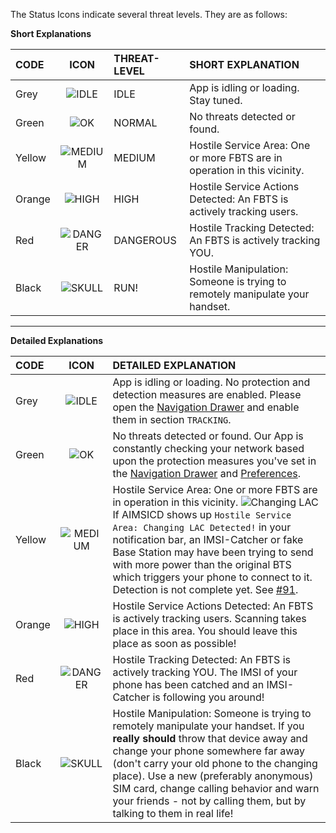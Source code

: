 The Status Icons indicate several threat levels. They are as follows:

**Short Explanations**

|  CODE  | ICON | THREAT-LEVEL |       SHORT EXPLANATION        |
|:------ |:----:|:------------ |:------------------------------ |
| Grey   | ![IDLE](https://raw.githubusercontent.com/SecUpwN/Android-IMSI-Catcher-Detector/master/app/src/main/res/drawable-hdpi/sense_idle.png)     | IDLE      | App is idling or loading. Stay tuned.    |
| Green  | ![OK](https://raw.githubusercontent.com/SecUpwN/Android-IMSI-Catcher-Detector/master/app/src/main/res/drawable-hdpi/sense_ok.png)     | NORMAL       | No threats detected or found.   |
| Yellow | ![MEDIUM](https://raw.githubusercontent.com/SecUpwN/Android-IMSI-Catcher-Detector/master/app/src/main/res/drawable-hdpi/sense_medium.png)     | MEDIUM       | Hostile Service Area: One or more FBTS are in operation in this vicinity.                               |
| Orange | ![HIGH](https://raw.githubusercontent.com/SecUpwN/Android-IMSI-Catcher-Detector/master/app/src/main/res/drawable-hdpi/sense_high.png)     | HIGH         | Hostile Service Actions Detected: An FBTS is actively tracking users.                               |
| Red    | ![DANGER](https://raw.githubusercontent.com/SecUpwN/Android-IMSI-Catcher-Detector/master/app/src/main/res/drawable-hdpi/sense_danger.png)     | DANGEROUS    | Hostile Tracking Detected: An FBTS is actively tracking YOU.                               |
| Black  | ![SKULL](https://raw.githubusercontent.com/SecUpwN/Android-IMSI-Catcher-Detector/master/app/src/main/res/drawable-hdpi/sense_skull.png)     | RUN!         | Hostile Manipulation: Someone is trying to remotely manipulate your handset. |

---

**Detailed Explanations**


|  CODE  | ICON |              DETAILED EXPLANATION             |
|:------ |:----:|:--------------------------------------------- |
| Grey   | ![IDLE](https://raw.githubusercontent.com/SecUpwN/Android-IMSI-Catcher-Detector/master/app/src/main/res/drawable-hdpi/sense_idle.png)       | App is idling or loading. No protection and detection measures are enabled. Please open the [Navigation Drawer](https://github.com/SecUpwN/Android-IMSI-Catcher-Detector/wiki/Navigation-Drawer) and enable them in section `TRACKING`.    |
| Green  | ![OK](https://raw.githubusercontent.com/SecUpwN/Android-IMSI-Catcher-Detector/master/app/src/main/res/drawable-hdpi/sense_ok.png)         | No threats detected or found. Our App is constantly checking your network based upon the protection measures you've set in the [Navigation Drawer](https://github.com/SecUpwN/Android-IMSI-Catcher-Detector/wiki/Navigation-Drawer) and [Preferences](https://github.com/SecUpwN/Android-IMSI-Catcher-Detector/wiki/Navigation-Drawer).   |
| Yellow | ![MEDIUM](https://raw.githubusercontent.com/SecUpwN/Android-IMSI-Catcher-Detector/master/app/src/main/res/drawable-hdpi/sense_medium.png)     | Hostile Service Area: One or more FBTS are in operation in this vicinity. ![Changing LAC](https://github.com/SecUpwN/Android-IMSI-Catcher-Detector/blob/master/DOCUMENTATION/Changing_LAC.jpg) If AIMSICD shows up `Hostile Service Area: Changing LAC Detected!` in your notification bar, an IMSI-Catcher or fake Base Station may have been trying to send with more power than the original BTS which triggers your phone to connect to it. Detection is not complete yet. See [#91](https://github.com/SecUpwN/Android-IMSI-Catcher-Detector/issues/91). |
| Orange | ![HIGH](https://raw.githubusercontent.com/SecUpwN/Android-IMSI-Catcher-Detector/master/app/src/main/res/drawable-hdpi/sense_high.png)       | Hostile Service Actions Detected: An FBTS is actively tracking users. Scanning takes place in this area. You should leave this place as soon as possible!                               |
| Red    | ![DANGER](https://raw.githubusercontent.com/SecUpwN/Android-IMSI-Catcher-Detector/master/app/src/main/res/drawable-hdpi/sense_danger.png)     | Hostile Tracking Detected: An FBTS is actively tracking YOU. The IMSI of your phone has been catched and an IMSI-Catcher is following you around!                         |
| Black  | ![SKULL](https://raw.githubusercontent.com/SecUpwN/Android-IMSI-Catcher-Detector/master/app/src/main/res/drawable-hdpi/sense_skull.png)      | Hostile Manipulation: Someone is trying to remotely manipulate your handset. If you **really should** throw that device away and change your phone somewhere far away (don't carry your old phone to the changing place). Use a new (preferably anonymous) SIM card, change calling behavior and warn your friends - not by calling them, but by talking to them in real life!  |
